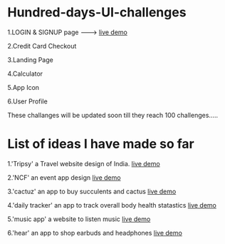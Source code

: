 # Hundred-days-UI-challenges

  1.LOGIN & SIGNUP page ---> <a href="https://xd.adobe.com/view/16f9ad77-b836-4555-b5b3-8cbf76d3ed63-43aa/" > live demo </a>
  
  2.Credit Card Checkout   
  
  3.Landing Page
  
  4.Calculator
  
  5.App Icon
  
  
  6.User Profile
  
  These challanges will be updated soon till they reach 100 challenges.....

# List of ideas I have made so far

1.'Tripsy' a Travel website design of India. <a href = "https://xd.adobe.com/view/066a0216-9401-4603-80e8-fd4bca293eef-5339/" > live demo </a>
  
  
2.'NCF' an event app design <a href="https://www.figma.com/proto/Uj7ttwrJqJLIUVCiAfDkSL/NCF-app?node-id=22%3A37&scaling=scale-down&page-id=0%3A1&starting-point-node-       id=22%3A37"> live demo </a>


3.'cactuz' an app to buy succulents and cactus <a href="https://www.figma.com/proto/ecsZpL09y64WBO2aDrpTTu/Untitled?node-id=1%3A2&scaling=scale-down&page-id=0%3A1&starting-point-node-id=1%3A2">live demo</a>


4.'daily tracker' an app to track overall body health statastics <a href="https://www.figma.com/proto/QDCp20XMcJbV0UwVJAAZsD/daily-tracker?node-id=1%3A2&scaling=scale-down&page-id=0%3A1&starting-point-node-id=1%3A2">live demo</a>

5.'music app' a website to listen music <a href="https://xd.adobe.com/view/709ca14d-3d38-4158-acec-ea680778f797-25cf/?hints=off"> live demo </a>


6.'hear' an app to shop earbuds and headphones <a href="https://www.figma.com/file/PCP0RyiJr9Vuz3u9izfn2M/hear?type=design&node-id=0%3A1&mode=design&t=tPI9KwKeUM2q3lko-1"> live demo</a>
